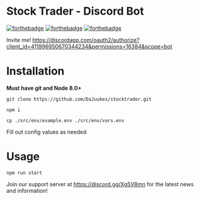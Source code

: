 <p align="center">
<h1>Stock Trader - Discord Bot</h1>

[![forthebadge](https://forthebadge.com/images/badges/uses-js.svg)](https://forthebadge.com) [![forthebadge](https://forthebadge.com/images/badges/uses-git.svg)](https://forthebadge.com) [![forthebadge](https://forthebadge.com/images/badges/made-with-javascript.svg)](https://forthebadge.com)

Invite me! https://discordapp.com/oauth2/authorize?client_id=411996950670344234&permissions=16384&scope=bot

# Installation

**Must have git and Node 8.0+**

    git clone https://github.com/DaJuukes/stocktrader.git

    npm i

    cp ./src/env/example.env ./src/env/vars.env

Fill out config values as needed

# Usage

    npm run start
  
Join our support server at https://discord.gg/Xg5V8mn for the latest news and information!
</p>
